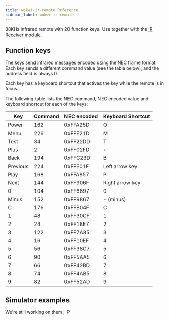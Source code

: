 ```yaml
---
title: wokwi-ir-remote Reference
sidebar_label: wokwi-ir-remote
---
```


38KHz infrared remote with 20 function keys. Use together with the [IR Receiver module](wokwi-ir-receiver).

<wokwi-ir-remote />

## Function keys

The keys send infrared messages encoded using the [NEC frame format](https://exploreembedded.com/wiki/NEC_IR_Remote_Control_Interface_with_8051#NEC_Protocol). Each key sends a different command value (see the table below), and the address field is always 0.

Each key has a keyboard shortcut that actives the key while the remote is in focus.

The following table lists the NEC command, NEC encoded value and keyboard shortcut
for each of the keys:

| Key      | Command | NEC encoded | Keyboard Shortcut |
| -------- | ------- | ----------- | ----------------- |
| Power    | 162     | 0xFFA25D    | O                 |
| Menu     | 226     | 0xFFE21D    | M                 |
| Test     | 34      | 0xFF22DD    | T                 |
| Plus     | 2       | 0xFF02FD    | +                 |
| Back     | 194     | 0xFFC23D    | B                 |
| Previous | 224     | 0xFFE01F    | Left arrow key    |
| Play     | 168     | 0xFFA857    | P                 |
| Next     | 144     | 0xFF906F    | Right arrow key   |
| 0        | 104     | 0xFF6897    | 0                 |
| Minus    | 152     | 0xFF9867    | - (minus)         |
| C        | 176     | 0xFFB04F    | C                 |
| 1        | 48      | 0xFF30CF    | 1                 |
| 2        | 24      | 0xFF18E7    | 2                 |
| 3        | 122     | 0xFF7A85    | 3                 |
| 4        | 16      | 0xFF10EF    | 4                 |
| 5        | 56      | 0xFF38C7    | 5                 |
| 6        | 90      | 0xFF5AA5    | 6                 |
| 7        | 66      | 0xFF42BD    | 7                 |
| 8        | 74      | 0xFF4AB5    | 8                 |
| 9        | 82      | 0xFF52AD    | 9                 |

## Simulator examples

We're still working on them ;-P
